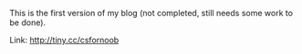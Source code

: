This is the first version of my blog (not completed, still needs some work to be done).

Link: http://tiny.cc/csfornoob

